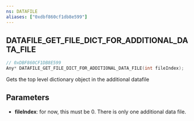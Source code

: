 ```yaml
---
ns: DATAFILE
aliases: ["0xdbf860cf1db8e599"]
---
```

## DATAFILE_GET_FILE_DICT_FOR_ADDITIONAL_DATA_FILE

```c
// 0xDBF860CF1DB8E599
Any* DATAFILE_GET_FILE_DICT_FOR_ADDITIONAL_DATA_FILE(int fileIndex);
```

Gets the top level dictionary object in the additional datafile


## Parameters
* **fileIndex**: for now, this must be 0. There is only one additional data file.
